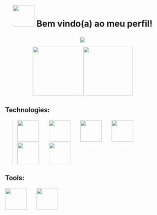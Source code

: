 # <p align="center"><img width="70em" src="https://i.giphy.com/media/du3J3cXyzhj75IOgvA/giphy.webp"/> Bem vindo(a) ao meu perfil!</P>
<p align="center"><img src="https://readme-typing-svg.herokuapp.com?color=1D6483&lines=Ol%C3%A1%2C+meu+nome+%C3%A9+Thiago+Murgia!;Sou+desenvolvedor+full+stack;Foco+em%3A;NodeJs%2C+Typescript%2C+React+e+React+Native)](https://git.io/typing-svg"/></p>

<p align= "center">
<img height="160em" src="https://github-readme-stats.vercel.app/api?username=thiagomurgia&show_icons=true&theme=onedark&include_all_commits=true&count_private=true"/>
<img height="160em" = src="https://github-readme-stats.vercel.app/api/top-langs/?username=thiagomurgia&layout=compact&langs_count=16&theme=onedark"/> </br>
</p>

## <p>Technologies: </p>  
><img width="70em" src='https://cdn.jsdelivr.net/gh/devicons/devicon/icons/html5/html5-original-wordmark.svg'>&emsp;&emsp;
><img width="70em" src='https://cdn.jsdelivr.net/gh/devicons/devicon/icons/css3/css3-original-wordmark.svg'>&emsp;&emsp;
><img width="70em" src='https://cdn.jsdelivr.net/gh/devicons/devicon/icons/javascript/javascript-original.svg'>&emsp;&emsp;
><img width="70em" src='https://cdn.jsdelivr.net/gh/devicons/devicon/icons/typescript/typescript-plain.svg'>&emsp;&emsp;
><img width="70em" src='https://cdn.jsdelivr.net/gh/devicons/devicon/icons/nodejs/nodejs-original.svg'>&emsp;&emsp;
><img width="70em" src='https://cdn.jsdelivr.net/gh/devicons/devicon/icons/react/react-original-wordmark.svg'>

## <p>Tools: </p>
<img width="70em" src="https://cdn.jsdelivr.net/gh/devicons/devicon/icons/ubuntu/ubuntu-plain-wordmark.svg"/>&emsp;&emsp;
<img width="70em" src="https://cdn.jsdelivr.net/gh/devicons/devicon/icons/vscode/vscode-original-wordmark.svg"/>






